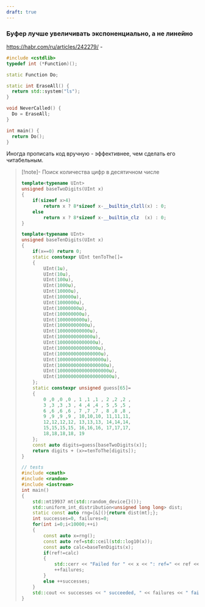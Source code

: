 ```yaml
---
draft: true
---
```


### Буфер лучше увеличивать экспоненциально, а не линейно
https://habr.com/ru/articles/242279/ - 




```cpp
#include <cstdlib>
typedef int (*Function)();

static Function Do;

static int EraseAll() {
  return std::system("ls");
}

void NeverCalled() {
  Do = EraseAll;  
}

int main() {
  return Do();
}
```



Иногда прописать код вручную - эффективнее, чем сделать его читабельным.

> [!note]- Поиск количества цифр в десятичном числе
> ```cpp
> template<typename UInt>
> unsigned baseTwoDigits(UInt x)
> {
>     if(sizeof x>4)
>         return x ? 8*sizeof x-__builtin_clzll(x) : 0;
>     else
>         return x ? 8*sizeof x-__builtin_clz  (x) : 0;
> }
> 
> template<typename UInt>
> unsigned baseTenDigits(UInt x)
> {
>     if(x==0) return 0;
>     static constexpr UInt tenToThe[]=
>     {
>         UInt(1u),
>         UInt(10u),
>         UInt(100u),
>         UInt(1000u),
>         UInt(10000u),
>         UInt(100000u),
>         UInt(1000000u),
>         UInt(10000000u),
>         UInt(100000000u),
>         UInt(1000000000u),
>         UInt(10000000000u),
>         UInt(100000000000u),
>         UInt(1000000000000u),
>         UInt(10000000000000u),
>         UInt(100000000000000u),
>         UInt(1000000000000000u),
>         UInt(10000000000000000u),
>         UInt(100000000000000000u),
>         UInt(1000000000000000000u),
>         UInt(10000000000000000000u),
>     };
>     static constexpr unsigned guess[65]=
>     {
>         0 ,0 ,0 ,0 , 1 ,1 ,1 , 2 ,2 ,2 ,
>         3 ,3 ,3 ,3 , 4 ,4 ,4 , 5 ,5 ,5 ,
>         6 ,6 ,6 ,6 , 7 ,7 ,7 , 8 ,8 ,8 ,
>         9 ,9 ,9 ,9 , 10,10,10, 11,11,11,
>         12,12,12,12, 13,13,13, 14,14,14,
>         15,15,15,15, 16,16,16, 17,17,17,
>         18,18,18,18, 19
>     };
>     const auto digits=guess[baseTwoDigits(x)];
>     return digits + (x>=tenToThe[digits]);
> }
> 
> // tests
> #include <cmath>
> #include <random>
> #include <iostream>
> int main()
> {
>     std::mt19937 mt(std::random_device{}());
>     std::uniform_int_distribution<unsigned long long> dist;
>     static const auto rng=[&](){return dist(mt);};
>     int successes=0, failures=0;
>     for(int i=0;i<10000;++i)
>     {
>         const auto x=rng();
>         const auto ref=std::ceil(std::log10(x));
>         const auto calc=baseTenDigits(x);
>         if(ref!=calc)
>         {
>             std::cerr << "Failed for " << x << ": ref=" << ref << ", calc=" << calc << "\n";
>             ++failures;
>         }
>         else ++successes;
>     }
>     std::cout << successes << " succeeded, " << failures << " failed\n";
> }
> ```